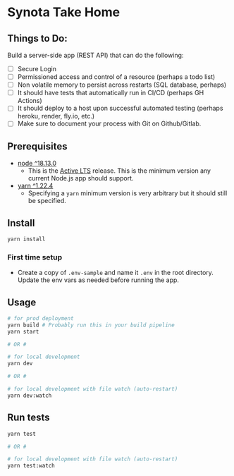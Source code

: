 # Synota Take Home

## Things to Do:

Build a server-side app (REST API) that can do the following:

- [ ] Secure Login
- [ ] Permissioned access and control of a resource (perhaps a todo list)
- [ ] Non volatile memory to persist across restarts (SQL database, perhaps)
- [ ] It should have tests that automatically run in CI/CD (perhaps GH Actions)
- [ ] It should deploy to a host upon successful automated testing (perhaps heroku, render, fly.io, etc.)
- [ ] Make sure to document your process with Git on Github/Gitlab.

## Prerequisites

- [node ^18.13.0](/package.json#L7)
  - This is the [Active LTS](https://nodejs.org/en/about/releases/) release. This is the minimum version any current Node.js app should support.
- [yarn ^1.22.4](/package.json#L8)
  - Specifying a `yarn` minimum version is very arbitrary but it should still be specified.

## Install

```sh
yarn install
```

### First time setup

- Create a copy of `.env-sample` and name it `.env` in the root directory. Update the env vars as needed before running the app.

## Usage

```sh
# for prod deployment
yarn build # Probably run this in your build pipeline
yarn start

# OR #

# for local development
yarn dev

# OR #

# for local development with file watch (auto-restart)
yarn dev:watch
```

## Run tests

```sh
yarn test

# OR #

# for local development with file watch (auto-restart)
yarn test:watch
```
